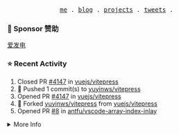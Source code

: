 <p align="center">
  <samp>
    <a href="https://yuy1n.io">me</a> .
    <a href="https://yuy1n.io/blog">blog</a> .
    <a href="https://yuy1n.io/projects">projects</a> .
    <a href="https://twitter.com/yuyinws">tweets</a> .
  </samp>
</p>

### 💖 Sponsor 赞助

[爱发电](https://afdian.com/a/yuyinws)

### ⭐️ Recent Activity
<!--RECENT_ACTIVITY:start-->
1. Closed PR [#4147](https://github.com/vuejs/vitepress/pull/4147) in [vuejs/vitepress](https://github.com/vuejs/vitepress)<br>
2. 💪 Pushed 1 commit(s) to [yuyinws/vitepress](https://github.com/yuyinws/vitepress)<br>
3. Opened PR [#4147](https://github.com/vuejs/vitepress/pull/4147) in [vuejs/vitepress](https://github.com/vuejs/vitepress)<br>
4. 🍴 Forked [yuyinws/vitepress](https://github.com/yuyinws/vitepress) from [vuejs/vitepress](https://github.com/vuejs/vitepress)<br>
5. Opened PR [#8](https://github.com/antfu/vscode-array-index-inlay/pull/8) in [antfu/vscode-array-index-inlay](https://github.com/antfu/vscode-array-index-inlay)<br>
<!--RECENT_ACTIVITY:end-->

<details>
  <summary>
  More Info
  </summary>

[![wakatime](https://wakatime.com/badge/user/51143705-a99d-4e70-b101-fd9e1cb44e71.svg)](https://wakatime.com/@51143705-a99d-4e70-b101-fd9e1cb44e71)

<img src="https://cdn.jsdelivr.net/gh/yuyinws/yuyinws/gitmand.svg" />
<br />
<img src="https://card.yuy1n.io/card/76561198340841543/dark,bg-game-1850570" />
<br />
<img src="https://cdn.jsdelivr.net/gh/yuyinws/yuyinws/github-metrics.svg" />
</details>
